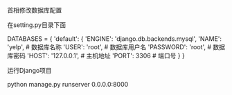 首相修改数据库配置

在setting.py目录下面

DATABASES = {
    'default': {
        'ENGINE': 'django.db.backends.mysql',
        'NAME': 'yelp',     # 数据库名称
        'USER': 'root',     # 数据库用户名
        'PASSWORD': 'root',     # 数据库密码
        'HOST': '127.0.0.1',  # 主机地址
        'PORT': 3306                # 端口号
    }
}



运行Django项目

 python manage.py runserver  0.0.0.0:8000



